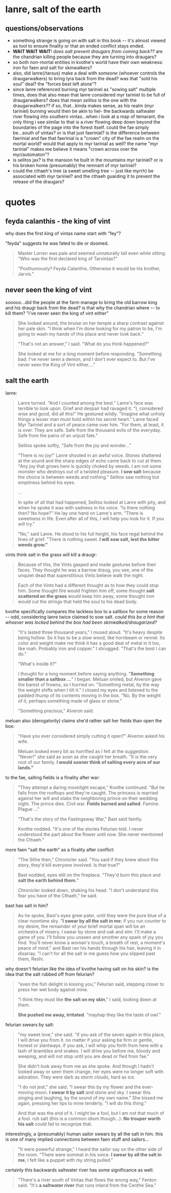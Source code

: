 # lanre, salt of the earth
## questions/observations
- something strange is going on with salt in this book -- it's almost viewed as tool to ensure finality or that an ended conflict stays ended.
- **WAIT WAIT WAIT**! *does salt prevent draugars from coming back??* are the chandrian killing people because they are turning into draugars?
- so both non-mortal entities in kvothe's world have their own weakness: iron for faen and salt for skinwalkers?
- also, did lanre(/tarsus) make a deal with *someone* (whoever controls the draugarwalkers) to bring lyra back from the dead?  was that "sold his soul" deal?  the "forces best left alone"?
- since lanre referenced burning myr tariniel as "sowing salt" multiple times, does that also mean that lanre considered myr tariniel to be full of draugarwalkers?  does that mean *selitos* is the one with the draugarwalkers??  if so, that...kinda makes sense, as his realm (myr tariniel) burning would then be akin to hel- the backwards saltwater river flowing into southern vintas...when i look at a map of temarant, the only thing i see similar to that is a river flowing deep down beyond the boundaries of the page into the forest itself.  could the fae simply be...south of vintas?  or is that just faerinial?  is the difference between faerinial and fae that faerinial is a "crown" city of the fae realm on the mortal world?  would that apply to myr tarinial as well?  the name "myr tarinial" makes me believe it means "crown across over the myr/automaton"?
- is selitos jax?  is the mansion he built in the mountains myr tariniel?  or is his broken home (presumably) the remnant of myr tariniel?
- could the cthaeh's tree (a sweet smelling tree -- just like myrrh) be associated with myr tariniel?  and the cthaeh guarding it to prevent the release of the draugars?

# quotes
## feyda calanthis - the king of vint
why does the first king of vintas name start with "fey"?

"feyda" suggests he was fated to die or doomed.
> Master Lorren was pale and seemed unnaturally tall even while sitting. "Who was the first declared king of Tarvintas?"
>
> "Posthumously? Feyda Calanthis. Otherwise it would be his brother, Jarvis."

## never seen the king of vint
sooooo...did the people at the farm manage to bring the old barrow king and his draugr back from the dead?  is that why the chandrian where -- to kill them?  "i've never seen the king of vint either"
> She looked around, the bruise on her temple a sharp contrast against her pale skin. "I think when I'm done looking for my patron to be, I'm going to wash my hands of this place and never look back."
>
> "That's not an answer," I said. "What do you think happened?"
>
> She looked at me for a long moment before responding. "Something bad. I've never seen a demon, and I don't ever expect to. But I've never seen the King of Vint either...."

## salt the earth
lanre:
> Lanre turned. "And I counted among the best." Lanre's face was terrible to look upon. Grief and despair had ravaged it. "I, considered wise and good, did all this!" He gestured wildly. "Imagine what unholy things a lesser man must hold within his secret heart." Lanre faced Myr Tariniel and a sort of peace came over him. "For them, at least, it is over. They are safe. Safe from the thousand evils of the everyday. Safe from the pains of an unjust fate."
>
> Selitos spoke softly, "Safe from the joy and wonder..."
>
> "There is no joy!" Lanre shouted in an awful voice. Stones shattered at the sound and the sharp edges of echo came back to cut at them. "Any joy that grows here is quickly choked by weeds. I am not some monster who destroys out of a twisted pleasure. **I sow salt** because the choice is between weeds and nothing." Selitos saw nothing but emptiness behind his eyes.
>
> ...
>
> In spite of all that had happened, Selitos looked at Lanre with pity, and when he spoke it was with sadness in his voice. "Is there nothing then? No hope?" He lay one hand on Lanre's arm. "There is sweetness in life. Even after all of this, I will help you look for it. If you will try."
>
> "No," said Lanre. He stood to his full height, his face regal behind the lines of grief. "There is nothing sweet. **I will sow salt, lest the bitter weeds grow."**

vints think salt in the grass will kill a draugr:
> Because of this, the Vints gasped and made gestures before their faces. They thought he was a barrow draug, you see, one of the unquiet dead that superstitious Vints believe walk the night.
>
> Each of the Vints had a different thought as to how they could stop him. Some thought fire would frighten him off, some thought **salt scattered on the grass** would keep him away, some thought iron would cut the strings that held the soul to his dead body.

kvothe specifically compares the lackless box to a saltbox for some reason -- odd, considering lanre twice claimed to sow salt.  *could this be a hint that whoever was locked behind the box had been skinwalked/draugarized?*
> "It's lasted three thousand years," I mused aloud. "It's heavy despite being hollow. So it has to be a slow wood, like hornbeam or rennel. Its color and weight make me think it has a good deal of metal in it too, like roah. Probably iron and copper." I shrugged. "That's the best I can
> do."
> 
> "What's inside it?"
> 
> I thought for a long moment before saying anything. "**Something smaller than a saltbox ...**" I began. Meluan smiled, but Alveron gave the barest of frowns, so I hurried on. "Something metal, by the way the weight shifts when I tilt it." I closed my eyes and listened to the padded thump of its contents moving in the box. "No. By the weight of it, perhaps something made of glass or stone."
> 
> "Something precious," Alveron said.

meluan also (derogatorily) claims she'd rather salt her fields than open the box:
> "Have you ever considered simply cutting it open?" Alveron asked his wife.
> 
> Meluan looked every bit as horrified as I felt at the suggestion. "Never!" she said as soon as she caught her breath. "It is the very root of our family. **I would sooner think of salting every acre of our lands."**

to the fae, salting fields is a finality after war:
> "They attempt a daring moonlight escape," Kvothe continued. "But he falls from the rooftops and they're caught. The princess is married against her will and stabs the neighboring prince on their wedding night. The prince dies. Civil war. **Fields burned and salted**. Famine. Plague ..."
> 
> "That's the story of the Fastingsway War," Bast said faintly.
> 
> Kvothe nodded. "It's one of the stories Felurian told. I never understood the part about the flower until now. She never mentioned the Cthaeh."

more faen "salt the earth" as a finality after conflict:
> "The Sithe then," Chronicler said. "You said if they knew about this story, they'd kill everyone involved. Is that true?"
> 
> Bast nodded, eyes still on the fireplace. "They'd burn this place and **salt the earth behind them.**"
> 
> Chronicler looked down, shaking his head. "I don't understand this fear you have of the Cthaeh," he said.

bast has salt in him?
> As he spoke, Bast's eyes grew paler, until they were the pure blue of a clear noontime sky. "**I swear by all the salt in me**: if you run counter to my desire, the remainder of your brief mortal span will be an orchestra of misery. I swear by stone and oak and elm: I'll make a game of you. I'll follow you unseen and smother any spark of joy you find. You'll never know a woman's touch, a breath of rest, a moment's peace of mind."
and
> Bast ran his hands through his hair, leaving it in disarray. "I can't for all the salt in me guess how you slipped past them, Reshi.

why doesn't felurian like the idea of kvothe having salt on his skin?  is the idea that the salt rubbed off from felurian?
> "even the fish delight in kissing you," Felurian said, stepping closer to press her wet body against mine.
>
> "I think they must like **the salt on my skin**," I said, looking down at them.
>
> **She pushed me away, irritated**. "mayhap they like the taste of owl."

felurian swears by salt:
> "my sweet love," she said. "if you ask of the seven again in this place, I will drive you from it. no matter if your asking be firm or gentle, honest or slantways. if you ask, I will whip you forth from here with a lash of brambles and snakes. I will drive you before me, bloody and weeping, and will not stop until you are dead or fled from fae."
>
> She didn't look away from me as she spoke. And though I hadn't looked away or seen them change, her eyes were no longer soft with adoration. They were dark as storm clouds, hard as ice.
>
> "I do not jest," she said. "I swear this by my flower and the ever-moving moon. **I swear it by salt** and stone and sky. I swear this singing and laughing, by the sound of my own name." She kissed me again, pressing her lips to mine tenderly. "I will do this thing."
>
> And that was the end of it. I might be a fool, but I am not that much of
a fool.
ruh salt (this is a common idiom though...):
> **No trouper worth his salt** could fail to recognize that.

interestingly, a (presumably) human sailor swears by all the salt in him.  this is one of many implied connections between faen stuff and sailors...
> "It were powerful strange," I heard the sailor say on the other side of the room. "There were sommat in his voice. **I swear by all the salt in me**, I felt like a puppet with my string pulled."

certainly this backwards saltwater river has some significance as well:
> "There's a river south of Vintas that flows the wrong way," Fenton said. "It's **a saltwater river** that runs inland from the Centhe Sea."
